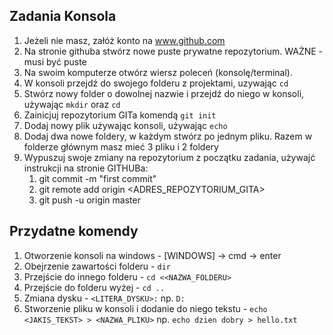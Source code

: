 ## Zadania Konsola

1. Jeżeli nie masz, załóż konto na www.github.com
2. Na stronie githuba stwórz nowe puste prywatne repozytorium. WAŻNE - musi być puste
3. Na swoim komputerze otwórz wiersz poleceń (konsolę/terminal).
4. W konsoli przejdź do swojego folderu z projektami, uzywając `cd`
5. Stwórz nowy folder o dowolnej nazwie i przejdź do niego w konsoli, używając `mkdir` oraz `cd`
6. Zainicjuj repozytorium GITa komendą `git init`
7. Dodaj nowy plik używając konsoli, używając `echo`
8. Dodaj dwa nowe foldery, w każdym stwórz po jednym pliku. Razem w folderze głównym masz mieć 3 pliku i 2 foldery
9. Wypuszuj swoje zmiany na repozytorium z początku zadania, używajć instrukcji na stronie GITHUBa:
   1. git commit -m "first commit"
   2. git remote add origin <ADRES_REPOZYTORIUM_GITA>
   3. git push -u origin master

## Przydatne komendy

1. Otworzenie konsoli na windows - [WINDOWS] -> cmd -> enter
2. Obejrzenie zawartości folderu - `dir`
3. Przejście do innego folderu - `cd <<NAZWA_FOLDERU>`
4. Przejście do folderu wyżej - `cd ..`
5. Zmiana dysku - `<LITERA_DYSKU>:` np. `D:`
6. Stworzenie pliku w konsoli i dodanie do niego tekstu - `echo <JAKIS_TEKST> > <NAZWA_PLIKU>` np. `echo dzien dobry > hello.txt`
